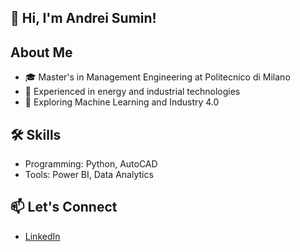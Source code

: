 ## 👋 Hi, I'm Andrei Sumin!

## About Me
- 🎓 Master's in Management Engineering at Politecnico di Milano
- 🔧 Experienced in energy and industrial technologies
- 🌱 Exploring Machine Learning and Industry 4.0

## 🛠 Skills
- Programming: Python, AutoCAD
- Tools: Power BI, Data Analytics

## 📫 Let's Connect
- [LinkedIn](https://www.linkedin.com/in/AndreiSumin/)
